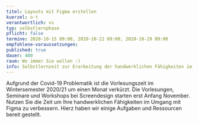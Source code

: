 ```yaml
---
titel: Layouts mit Figma erstellen
kuerzel: o-t
verantwortlich: vs
typ: selbstlernphase
pflicht: false
termine: 2020-10-15 09:00, 2020-10-22 09:00, 2020-10-29 09:00
empfohlene-voraussetzungen: 
published: true
dauer: 480
raum: Wo immer Sie wollen :)
info: Selbstlernzeit zur Erarbeitung der handwerklichen Fähigkeiten im Umgang mit Figma.
---
```


Aufgrund der Covid-19 Problematik ist die Vorlesungszeit im Wintersemester 2020/21 um einen Monat verkürzt. Die Vorlesungen, Seminare und Workshops bei Screendesign starten erst Anfang November. Nutzen Sie die Zeit um Ihre handwerklichen Fähigkeiten im Umgang mit Figma zu verbessern. Hierz haben wir einige Aufgaben und Ressourcen bereit gestellt.

